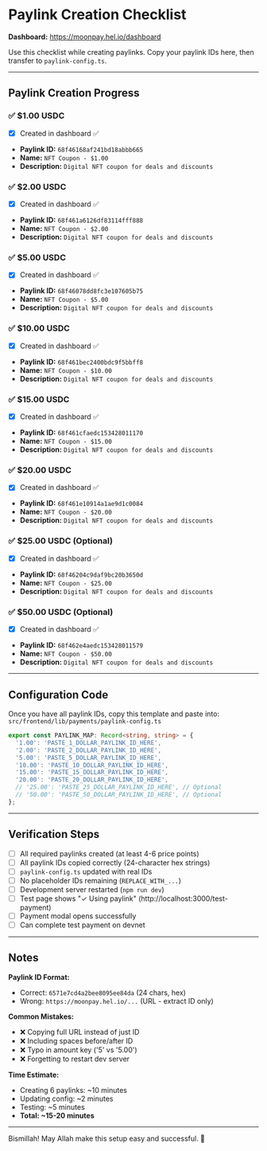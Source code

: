 # Paylink Creation Checklist

**Dashboard:** https://moonpay.hel.io/dashboard

Use this checklist while creating paylinks. Copy your paylink IDs here, then transfer to `paylink-config.ts`.

---

## Paylink Creation Progress

### ✅ $1.00 USDC
- [x] Created in dashboard ✅
- **Paylink ID:** `68f46168af241bd18abbb665`
- **Name:** `NFT Coupon - $1.00`
- **Description:** `Digital NFT coupon for deals and discounts`

### ✅ $2.00 USDC
- [x] Created in dashboard ✅
- **Paylink ID:** `68f461a6126df83114fff888`
- **Name:** `NFT Coupon - $2.00`
- **Description:** `Digital NFT coupon for deals and discounts`

### ✅ $5.00 USDC
- [x] Created in dashboard ✅
- **Paylink ID:** `68f46078dd8fc3e107605b75`
- **Name:** `NFT Coupon - $5.00`
- **Description:** `Digital NFT coupon for deals and discounts`

### ✅ $10.00 USDC
- [x] Created in dashboard ✅
- **Paylink ID:** `68f461bec2400bdc9f5bbff8`
- **Name:** `NFT Coupon - $10.00`
- **Description:** `Digital NFT coupon for deals and discounts`

### ✅ $15.00 USDC
- [x] Created in dashboard ✅
- **Paylink ID:** `68f461cfaedc153428011170`
- **Name:** `NFT Coupon - $15.00`
- **Description:** `Digital NFT coupon for deals and discounts`

### ✅ $20.00 USDC
- [x] Created in dashboard ✅
- **Paylink ID:** `68f461e10914a1ae9d1c0084`
- **Name:** `NFT Coupon - $20.00`
- **Description:** `Digital NFT coupon for deals and discounts`

### ✅ $25.00 USDC (Optional)
- [x] Created in dashboard ✅
- **Paylink ID:** `68f46204c9daf9bc20b3650d`
- **Name:** `NFT Coupon - $25.00`
- **Description:** `Digital NFT coupon for deals and discounts`

### ✅ $50.00 USDC (Optional)
- [x] Created in dashboard ✅
- **Paylink ID:** `68f462e4aedc153428011579`
- **Name:** `NFT Coupon - $50.00`
- **Description:** `Digital NFT coupon for deals and discounts`

---

## Configuration Code

Once you have all paylink IDs, copy this template and paste into:
`src/frontend/lib/payments/paylink-config.ts`

```typescript
export const PAYLINK_MAP: Record<string, string> = {
  '1.00': 'PASTE_1_DOLLAR_PAYLINK_ID_HERE',
  '2.00': 'PASTE_2_DOLLAR_PAYLINK_ID_HERE',
  '5.00': 'PASTE_5_DOLLAR_PAYLINK_ID_HERE',
  '10.00': 'PASTE_10_DOLLAR_PAYLINK_ID_HERE',
  '15.00': 'PASTE_15_DOLLAR_PAYLINK_ID_HERE',
  '20.00': 'PASTE_20_DOLLAR_PAYLINK_ID_HERE',
  // '25.00': 'PASTE_25_DOLLAR_PAYLINK_ID_HERE', // Optional
  // '50.00': 'PASTE_50_DOLLAR_PAYLINK_ID_HERE', // Optional
};
```

---

## Verification Steps

- [ ] All required paylinks created (at least 4-6 price points)
- [ ] All paylink IDs copied correctly (24-character hex strings)
- [ ] `paylink-config.ts` updated with real IDs
- [ ] No placeholder IDs remaining (`REPLACE_WITH_...`)
- [ ] Development server restarted (`npm run dev`)
- [ ] Test page shows "✓ Using paylink" (http://localhost:3000/test-payment)
- [ ] Payment modal opens successfully
- [ ] Can complete test payment on devnet

---

## Notes

**Paylink ID Format:**
- Correct: `6571e7cd4a2bee8095ee84da` (24 chars, hex)
- Wrong: `https://moonpay.hel.io/...` (URL - extract ID only)

**Common Mistakes:**
- ❌ Copying full URL instead of just ID
- ❌ Including spaces before/after ID
- ❌ Typo in amount key ('5' vs '5.00')
- ❌ Forgetting to restart dev server

**Time Estimate:**
- Creating 6 paylinks: ~10 minutes
- Updating config: ~2 minutes
- Testing: ~5 minutes
- **Total: ~15-20 minutes**

---

Bismillah! May Allah make this setup easy and successful. 🤲
